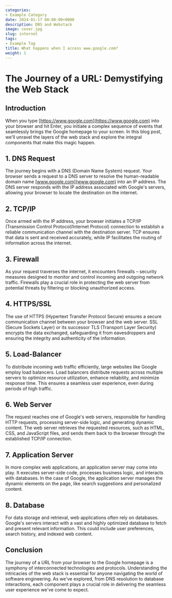 ```yaml
---
categories:
- Example Category
date: 2024-01-17 00:00:00+0000
description: DNS and Webstack
image: cover.jpg
slug: internet
tags:
- Example Tag
title: What happens when I access www.google.com?
weight: 1
---
```


# The Journey of a URL: Demystifying the Web Stack

## Introduction
When you type [https://www.google.com](https://www.google.com) into your browser and hit Enter, you initiate a complex sequence of events that seamlessly brings the Google homepage to your screen. In this blog post, we'll unravel the layers of the web stack and explore the integral components that make this magic happen.

## 1. DNS Request
The journey begins with a DNS (Domain Name System) request. Your browser sends a request to a DNS server to resolve the human-readable domain name [www.google.com](www.google.com) into an IP address. The DNS server responds with the IP address associated with Google's servers, allowing your browser to locate the destination on the internet.

## 2. TCP/IP
Once armed with the IP address, your browser initiates a TCP/IP (Transmission Control Protocol/Internet Protocol) connection to establish a reliable communication channel with the destination server. TCP ensures that data is sent and received accurately, while IP facilitates the routing of information across the internet.

## 3. Firewall
As your request traverses the internet, it encounters firewalls – security measures designed to monitor and control incoming and outgoing network traffic. Firewalls play a crucial role in protecting the web server from potential threats by filtering or blocking unauthorized access.

## 4. HTTPS/SSL
The use of HTTPS (Hypertext Transfer Protocol Secure) ensures a secure communication channel between your browser and the web server. SSL (Secure Sockets Layer) or its successor TLS (Transport Layer Security) encrypts the data exchanged, safeguarding it from eavesdroppers and ensuring the integrity and authenticity of the information.

## 5. Load-Balancer
To distribute incoming web traffic efficiently, large websites like Google employ load balancers. Load balancers distribute requests across multiple servers to optimize resource utilization, enhance reliability, and minimize response time. This ensures a seamless user experience, even during periods of high traffic.

## 6. Web Server
The request reaches one of Google's web servers, responsible for handling HTTP requests, processing server-side logic, and generating dynamic content. The web server retrieves the requested resources, such as HTML, CSS, and JavaScript files, and sends them back to the browser through the established TCP/IP connection.

## 7. Application Server
In more complex web applications, an application server may come into play. It executes server-side code, processes business logic, and interacts with databases. In the case of Google, the application server manages the dynamic elements on the page, like search suggestions and personalized content.

## 8. Database
For data storage and retrieval, web applications often rely on databases. Google's servers interact with a vast and highly optimized database to fetch and present relevant information. This could include user preferences, search history, and indexed web content.

## Conclusion
The journey of a URL from your browser to the Google homepage is a symphony of interconnected technologies and protocols. Understanding the intricacies of the web stack is essential for anyone navigating the world of software engineering. As we've explored, from DNS resolution to database interactions, each component plays a crucial role in delivering the seamless user experience we've come to expect.
